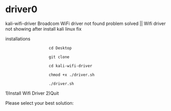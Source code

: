 # driver0

kali-wifi-driver
Broadcom WiFi driver not found problem solved || Wifi driver not showing after install kali linux fix

installations

                       cd Desktop

                       git clone

                       cd kali-wifi-driver

                       chmod +x ./driver.sh

                       ./driver.sh


1)Install Wifi Driver
2)Quit

Please select your best solution:
